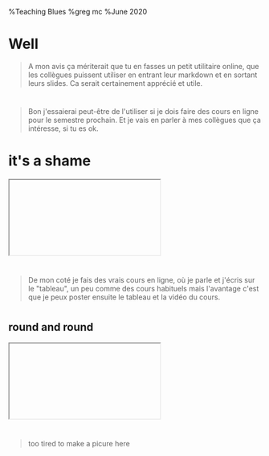 %Teaching Blues
%greg mc
%June 2020

# Well

>A mon avis ça mériterait que tu en fasses un petit utilitaire online,
que les collègues puissent utiliser en entrant leur markdown et en
sortant leurs slides. Ca serait certainement apprécié et utile.

<audio  data-autoplay ><source src="people_in_grenoble.mp3" ></audio>

# 

>Bon j'essaierai peut-être de l'utiliser si je dois faire des cours en
ligne pour le semestre prochain. Et je vais en parler à mes collègues
que ça intéresse, si tu es ok.

<audio  data-autoplay ><source src="ill_see_what.mp3" ></audio>

# it's a shame

<div class="wrap"><iframe data-src="graph.html" > </iframe></div>



<audio  data-autoplay ><source src="it_just_seems.mp3" ></audio>

#

>De mon coté je fais des vrais cours en ligne, où je parle et j'écris sur
le "tableau", un peu comme des cours habituels mais l'avantage c'est que
je peux poster ensuite le tableau et la vidéo du cours.

<audio  data-autoplay ><source src="sure_i_understand.mp3" ></audio>

#

## round and round
 <div class="wrap"><iframe data-src="sphere.html" > </iframe></div>



<audio  data-autoplay ><source src="i_dont_know.mp3" ></audio>

#

> too tired to make a picure here 

<audio  data-autoplay ><source src="mais_questce_que.mp3" ></audio>


